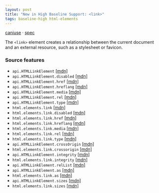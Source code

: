 ```yaml
---
layout: post
title: "New in High Baseline Support: <link>"
tags: baseline-high html-elements
---
```


[caniuse](https://caniuse.com/?search=link) · [spec](https://html.spec.whatwg.org/multipage/semantics.html#the-link-element)

The `<link>` element creates a relationship between the current document and an external resource, such as a stylesheet or favicon.

### Source features

- ``api.HTMLLinkElement`` [[mdn]](https://developer.mozilla.org/en-US/search?q=api.HTMLLinkElement)
- ``api.HTMLLinkElement.disabled`` [[mdn]](https://developer.mozilla.org/en-US/search?q=api.HTMLLinkElement.disabled)
- ``api.HTMLLinkElement.href`` [[mdn]](https://developer.mozilla.org/en-US/search?q=api.HTMLLinkElement.href)
- ``api.HTMLLinkElement.hreflang`` [[mdn]](https://developer.mozilla.org/en-US/search?q=api.HTMLLinkElement.hreflang)
- ``api.HTMLLinkElement.media`` [[mdn]](https://developer.mozilla.org/en-US/search?q=api.HTMLLinkElement.media)
- ``api.HTMLLinkElement.rel`` [[mdn]](https://developer.mozilla.org/en-US/search?q=api.HTMLLinkElement.rel)
- ``api.HTMLLinkElement.type`` [[mdn]](https://developer.mozilla.org/en-US/search?q=api.HTMLLinkElement.type)
- ``html.elements.link`` [[mdn]](https://developer.mozilla.org/en-US/search?q=html.elements.link)
- ``html.elements.link.disabled`` [[mdn]](https://developer.mozilla.org/en-US/search?q=html.elements.link.disabled)
- ``html.elements.link.href`` [[mdn]](https://developer.mozilla.org/en-US/search?q=html.elements.link.href)
- ``html.elements.link.hreflang`` [[mdn]](https://developer.mozilla.org/en-US/search?q=html.elements.link.hreflang)
- ``html.elements.link.media`` [[mdn]](https://developer.mozilla.org/en-US/search?q=html.elements.link.media)
- ``html.elements.link.rel`` [[mdn]](https://developer.mozilla.org/en-US/search?q=html.elements.link.rel)
- ``html.elements.link.type`` [[mdn]](https://developer.mozilla.org/en-US/search?q=html.elements.link.type)
- ``api.HTMLLinkElement.crossOrigin`` [[mdn]](https://developer.mozilla.org/en-US/search?q=api.HTMLLinkElement.crossOrigin)
- ``html.elements.link.crossorigin`` [[mdn]](https://developer.mozilla.org/en-US/search?q=html.elements.link.crossorigin)
- ``api.HTMLLinkElement.integrity`` [[mdn]](https://developer.mozilla.org/en-US/search?q=api.HTMLLinkElement.integrity)
- ``html.elements.link.integrity`` [[mdn]](https://developer.mozilla.org/en-US/search?q=html.elements.link.integrity)
- ``api.HTMLLinkElement.relList`` [[mdn]](https://developer.mozilla.org/en-US/search?q=api.HTMLLinkElement.relList)
- ``api.HTMLLinkElement.as`` [[mdn]](https://developer.mozilla.org/en-US/search?q=api.HTMLLinkElement.as)
- ``html.elements.link.as`` [[mdn]](https://developer.mozilla.org/en-US/search?q=html.elements.link.as)
- ``api.HTMLLinkElement.sizes`` [[mdn]](https://developer.mozilla.org/en-US/search?q=api.HTMLLinkElement.sizes)
- ``html.elements.link.sizes`` [[mdn]](https://developer.mozilla.org/en-US/search?q=html.elements.link.sizes)
